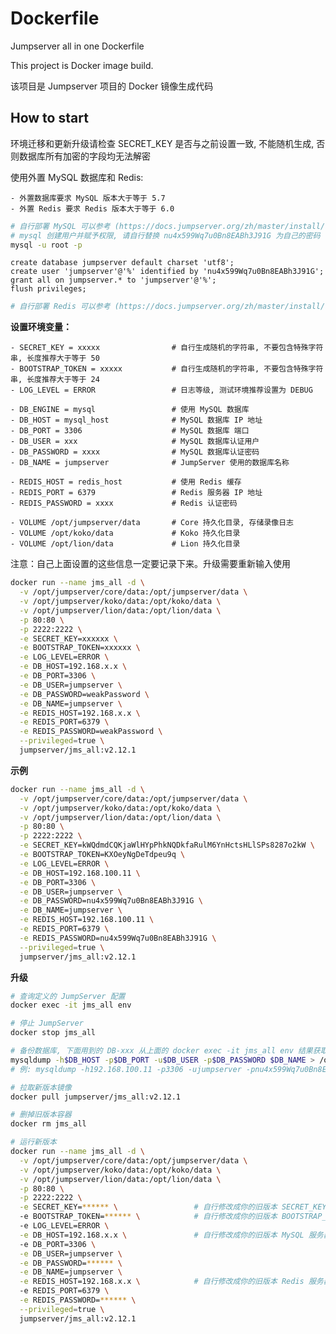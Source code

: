 # Dockerfile

Jumpserver all in one Dockerfile

This project is Docker image build.

该项目是 Jumpserver 项目的 Docker 镜像生成代码

## How to start

环境迁移和更新升级请检查 SECRET_KEY 是否与之前设置一致, 不能随机生成, 否则数据库所有加密的字段均无法解密

使用外置 MySQL 数据库和 Redis:

    - 外置数据库要求 MySQL 版本大于等于 5.7
    - 外置 Redis 要求 Redis 版本大于等于 6.0


```sh
# 自行部署 MySQL 可以参考 (https://docs.jumpserver.org/zh/master/install/setup_by_lb/#mysql)
# mysql 创建用户并赋予权限, 请自行替换 nu4x599Wq7u0Bn8EABh3J91G 为自己的密码
mysql -u root -p
```

```mysql
create database jumpserver default charset 'utf8';
create user 'jumpserver'@'%' identified by 'nu4x599Wq7u0Bn8EABh3J91G';
grant all on jumpserver.* to 'jumpserver'@'%';
flush privileges;
```

```sh
# 自行部署 Redis 可以参考 (https://docs.jumpserver.org/zh/master/install/setup_by_lb/#redis)
```

**设置环境变量：**

    - SECRET_KEY = xxxxx                # 自行生成随机的字符串, 不要包含特殊字符串, 长度推荐大于等于 50
    - BOOTSTRAP_TOKEN = xxxxx           # 自行生成随机的字符串, 不要包含特殊字符串, 长度推荐大于等于 24
    - LOG_LEVEL = ERROR                 # 日志等级, 测试环境推荐设置为 DEBUG

    - DB_ENGINE = mysql                 # 使用 MySQL 数据库
    - DB_HOST = mysql_host              # MySQL 数据库 IP 地址
    - DB_PORT = 3306                    # MySQL 数据库 端口
    - DB_USER = xxx                     # MySQL 数据库认证用户
    - DB_PASSWORD = xxxx                # MySQL 数据库认证密码
    - DB_NAME = jumpserver              # JumpServer 使用的数据库名称

    - REDIS_HOST = redis_host           # 使用 Redis 缓存
    - REDIS_PORT = 6379                 # Redis 服务器 IP 地址
    - REDIS_PASSWORD = xxxx             # Redis 认证密码

    - VOLUME /opt/jumpserver/data       # Core 持久化目录, 存储录像日志
    - VOLUME /opt/koko/data             # Koko 持久化目录
    - VOLUME /opt/lion/data             # Lion 持久化目录

注意：自己上面设置的这些信息一定要记录下来。升级需要重新输入使用

```bash
docker run --name jms_all -d \
  -v /opt/jumpserver/core/data:/opt/jumpserver/data \
  -v /opt/jumpserver/koko/data:/opt/koko/data \
  -v /opt/jumpserver/lion/data:/opt/lion/data \
  -p 80:80 \
  -p 2222:2222 \
  -e SECRET_KEY=xxxxxx \
  -e BOOTSTRAP_TOKEN=xxxxxx \
  -e LOG_LEVEL=ERROR \
  -e DB_HOST=192.168.x.x \
  -e DB_PORT=3306 \
  -e DB_USER=jumpserver \
  -e DB_PASSWORD=weakPassword \
  -e DB_NAME=jumpserver \
  -e REDIS_HOST=192.168.x.x \
  -e REDIS_PORT=6379 \
  -e REDIS_PASSWORD=weakPassword \
  --privileged=true \
  jumpserver/jms_all:v2.12.1
```

**示例**
```bash
docker run --name jms_all -d \
  -v /opt/jumpserver/core/data:/opt/jumpserver/data \
  -v /opt/jumpserver/koko/data:/opt/koko/data \
  -v /opt/jumpserver/lion/data:/opt/lion/data \
  -p 80:80 \
  -p 2222:2222 \
  -e SECRET_KEY=kWQdmdCQKjaWlHYpPhkNQDkfaRulM6YnHctsHLlSPs8287o2kW \
  -e BOOTSTRAP_TOKEN=KXOeyNgDeTdpeu9q \
  -e LOG_LEVEL=ERROR \
  -e DB_HOST=192.168.100.11 \
  -e DB_PORT=3306 \
  -e DB_USER=jumpserver \
  -e DB_PASSWORD=nu4x599Wq7u0Bn8EABh3J91G \
  -e DB_NAME=jumpserver \
  -e REDIS_HOST=192.168.100.11 \
  -e REDIS_PORT=6379 \
  -e REDIS_PASSWORD=nu4x599Wq7u0Bn8EABh3J91G \
  --privileged=true \
  jumpserver/jms_all:v2.12.1
```

**升级**
```bash
# 查询定义的 JumpServer 配置
docker exec -it jms_all env

# 停止 JumpServer
docker stop jms_all

# 备份数据库, 下面用到的 DB-xxx 从上面的 docker exec -it jms_all env 结果获取
mysqldump -h$DB_HOST -p$DB_PORT -u$DB_USER -p$DB_PASSWORD $DB_NAME > /opt/jumpserver-<版本号>.sql
# 例: mysqldump -h192.168.100.11 -p3306 -ujumpserver -pnu4x599Wq7u0Bn8EABh3J91G jumpserver > /opt/jumpserver-v2.12.0.sql

# 拉取新版本镜像
docker pull jumpserver/jms_all:v2.12.1

# 删掉旧版本容器
docker rm jms_all

# 运行新版本
docker run --name jms_all -d \
  -v /opt/jumpserver/core/data:/opt/jumpserver/data \
  -v /opt/jumpserver/koko/data:/opt/koko/data \
  -v /opt/jumpserver/lion/data:/opt/lion/data \
  -p 80:80 \
  -p 2222:2222 \
  -e SECRET_KEY=****** \                 # 自行修改成你的旧版本 SECRET_KEY, 丢失此 key 会导致数据无法解密
  -e BOOTSTRAP_TOKEN=****** \            # 自行修改成你的旧版本 BOOTSTRAP_TOKEN
  -e LOG_LEVEL=ERROR \
  -e DB_HOST=192.168.x.x \               # 自行修改成你的旧版本 MySQL 服务器, 设置不对数据丢失
  -e DB_PORT=3306 \
  -e DB_USER=jumpserver \
  -e DB_PASSWORD=****** \
  -e DB_NAME=jumpserver \
  -e REDIS_HOST=192.168.x.x \            # 自行修改成你的旧版本 Redis 服务器
  -e REDIS_PORT=6379 \
  -e REDIS_PASSWORD=****** \
  --privileged=true \
  jumpserver/jms_all:v2.12.1
```
